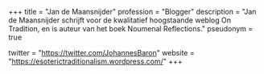+++
title       = "Jan de Maansnijder"
profession  = "Blogger"
description = "Jan de Maansnijder schrijft voor de kwalitatief hoogstaande weblog On Tradition, en is auteur van het boek Noumenal Reflections."
pseudonym   = true

twitter = "https://twitter.com/JohannesBaron"
website = "https://esoterictraditionalism.wordpress.com/"
+++
